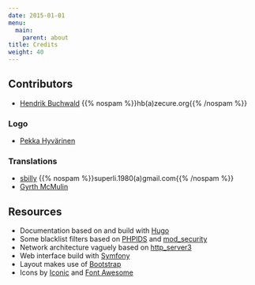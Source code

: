 ```yaml
---
date: 2015-01-01
menu:
  main:
    parent: about
title: Credits
weight: 40
---
```


## Contributors

 * [Hendrik Buchwald](https://github.com/zit-hb) {{% nospam %}}hb(a)zecure.org{{% /nospam %}}

### Logo

 * [Pekka Hyvärinen](https://twitter.com/S3Dub)

### Translations

 * [sbilly](https://github.com/sbilly) {{% nospam %}}superli.1980(a)gmail.com{{% /nospam %}}
 * [Gyrth McMulin](https://twitter.com/GyrthMcMulin)

## Resources

 * Documentation based on and build with [Hugo](http://gohugo.io/)
 * Some blacklist filters based on [PHPIDS](http://phpids.org/) and [mod_security](https://github.com/SpiderLabs/owasp-modsecurity-crs)
 * Network architecture vaguely based on [http_server3](http://www.boost.org/doc/libs/1_53_0/doc/html/boost_asio/example/http/server3/)
 * Web interface build with [Symfony](http://symfony.com/)
 * Layout makes use of [Bootstrap](http://getbootstrap.com/)
 * Icons by [Iconic](http://useiconic.com/) and [Font Awesome](https://fortawesome.github.io/Font-Awesome/)
